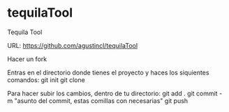 tequilaTool
===========

Tequila Tool

URL: https://github.com/agustincl/tequilaTool

Hacer un fork

Entras en el directorio donde tienes el proyecto y haces los siquientes comandos:
git init
git clone <vuesto email de github>

Para hacer subir los cambios, dentro de tu directorio:
git add .
git commit -m "asunto del commit, estas comillas con necesarias"
git push